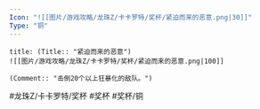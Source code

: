 ```yaml
---
Icon: "![[图片/游戏攻略/龙珠Z/卡卡罗特/奖杯/紧迫而来的恶意.png|30]]"
Type: "铜"
---
```

```ad-common-bronze-trophy
title: (Title:: "紧迫而来的恶意")
![[图片/游戏攻略/龙珠Z/卡卡罗特/奖杯/紧迫而来的恶意.png|100]]

(Comment:: "击倒20个以上狂暴化的敌队。")
```

#龙珠Z/卡卡罗特/奖杯 #奖杯 #奖杯/铜
